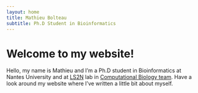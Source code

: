 ```yaml
---
layout: home
title: Mathieu Bolteau
subtitle: Ph.D Student in Bioinformatics
---
```



# Welcome to my website!

Hello, my name is Mathieu and I’m a Ph.D student in Bioinformatics at Nantes University and at [LS2N](https://www.ls2n.fr/) lab in [Computational Biology team](https://www.ls2n.fr/equipe/combi/). Have a look around my website where I’ve written a little bit about myself.